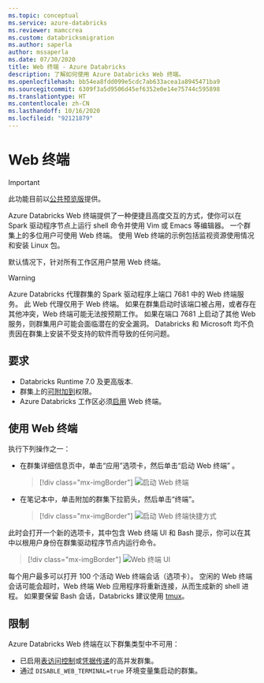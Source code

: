 ```yaml
---
ms.topic: conceptual
ms.service: azure-databricks
ms.reviewer: mamccrea
ms.custom: databricksmigration
ms.author: saperla
author: mssaperla
ms.date: 07/30/2020
title: Web 终端 - Azure Databricks
description: 了解如何使用 Azure Databricks Web 终端。
ms.openlocfilehash: bb54ea8fdd099e5cdc7ab633acea1a8945471ba9
ms.sourcegitcommit: 6309f3a5d9506d45ef6352e0e14e75744c595898
ms.translationtype: HT
ms.contentlocale: zh-CN
ms.lasthandoff: 10/16/2020
ms.locfileid: "92121879"
---
```

# <a name="web-terminal"></a>Web 终端

> [!IMPORTANT]
>
> 此功能目前以[公共预览版](../release-notes/release-types.md)提供。

Azure Databricks Web 终端提供了一种便捷且高度交互的方式，使你可以在 Spark 驱动程序节点上运行 shell 命令并使用 Vim 或 Emacs 等编辑器。 一个群集上的多位用户可使用 Web 终端。 使用 Web 终端的示例包括监视资源使用情况和安装 Linux 包。

默认情况下，针对所有工作区用户禁用 Web 终端。

> [!WARNING]
>
> Azure Databricks 代理群集的 Spark 驱动程序上端口 7681 中的 Web 终端服务。 此 Web 代理仅用于 Web 终端。 如果在群集启动时该端口被占用，或者存在其他冲突，Web 终端可能无法按预期工作。 如果在端口 7681 上启动了其他 Web 服务，则群集用户可能会面临潜在的安全漏洞。 Databricks 和 Microsoft 均不负责因在群集上安装不受支持的软件而导致的任何问题。

## <a name="requirements"></a>要求

* Databricks Runtime 7.0 及更高版本.
* 群集上的[可附加到](../security/access-control/cluster-acl.md#cluster-level-permissions)权限。
* Azure Databricks 工作区必须[启用](../administration-guide/clusters/web-terminal.md) Web 终端。

## <a name="use-the-web-terminal"></a>使用 Web 终端

执行下列操作之一：

* 在群集详细信息页中，单击“应用”选项卡，然后单击“启动 Web 终端” 。

  > [!div class="mx-imgBorder"]
  > ![启动 Web 终端](../_static/images/clusters/web-terminal-launch.png)

* 在笔记本中，单击附加的群集下拉箭头，然后单击“终端”。

  > [!div class="mx-imgBorder"]
  > ![启动 Web 终端快捷方式](../_static/images/clusters/web-terminal-launch-shortcut.png)

此时会打开一个新的选项卡，其中包含 Web 终端 UI 和 Bash 提示，你可以在其中以根用户身份在群集驱动程序节点内运行命令。

> [!div class="mx-imgBorder"]
> ![Web 终端 UI](../_static/images/clusters/web-terminal-ui.png)

每个用户最多可以打开 100 个活动 Web 终端会话（选项卡）。 空闲的 Web 终端会话可能会超时，Web 终端 Web 应用程序将重新连接，从而生成新的 shell 进程。 如果要保留 Bash 会话，Databricks 建议使用 [tmux](https://www.man7.org/linux/man-pages/man1/tmux.1.html)。

## <a name="limitations"></a>限制

Azure Databricks Web 终端在以下群集类型中不可用：

* 已启用[表访问控制](../security/access-control/table-acls/index.md)或[凭据传递](../security/credential-passthrough/index.md)的高并发群集。
* 通过 `DISABLE_WEB_TERMINAL=true` 环境变量集启动的群集。